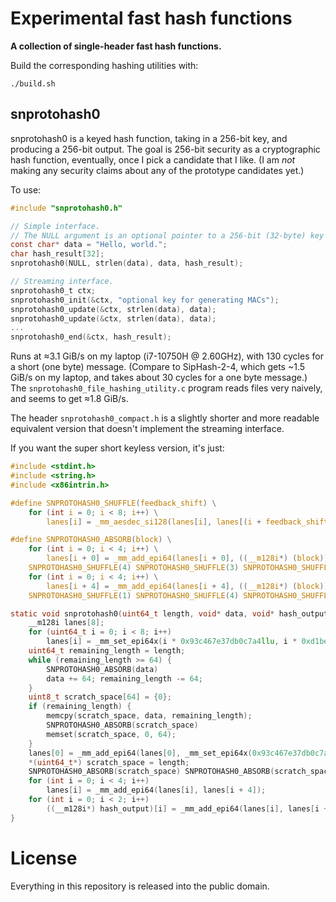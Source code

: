 
Experimental fast hash functions
================================

**A collection of single-header fast hash functions.**

Build the corresponding hashing utilities with:
```
./build.sh
```

snprotohash0
------------

snprotohash0 is a keyed hash function, taking in a 256-bit key, and producing a 256-bit output.
The goal is 256-bit security as a cryptographic hash function, eventually, once I pick a candidate that I like. (I am *not* making any security claims about any of the prototype candidates yet.)

To use:
```c
#include "snprotohash0.h"

// Simple interface.
// The NULL argument is an optional pointer to a 256-bit (32-byte) key for generating MACs.
const char* data = "Hello, world.";
char hash_result[32];
snprotohash0(NULL, strlen(data), data, hash_result);

// Streaming interface.
snprotohash0_t ctx;
snprotohash0_init(&ctx, "optional key for generating MACs");
snprotohash0_update(&ctx, strlen(data), data);
snprotohash0_update(&ctx, strlen(data), data);
...
snprotohash0_end(&ctx, hash_result);
```

Runs at ≈3.1 GiB/s on my laptop (i7-10750H @ 2.60GHz), with 130 cycles for a short (one byte) message.
(Compare to SipHash-2-4, which gets ~1.5 GiB/s on my laptop, and takes about 30 cycles for a one byte message.)
The `snprotohash0_file_hashing_utility.c` program reads files very naively, and seems to get ≈1.8 GiB/s.

The header `snprotohash0_compact.h` is a slightly shorter and more readable equivalent version that doesn't implement the streaming interface.

If you want the super short keyless version, it's just:

```c
#include <stdint.h>
#include <string.h>
#include <x86intrin.h>

#define SNPROTOHASH0_SHUFFLE(feedback_shift) \
    for (int i = 0; i < 8; i++) \
        lanes[i] = _mm_aesdec_si128(lanes[i], lanes[(i + feedback_shift) % 8]);

#define SNPROTOHASH0_ABSORB(block) \
    for (int i = 0; i < 4; i++) \
        lanes[i + 0] = _mm_add_epi64(lanes[i + 0], ((__m128i*) (block))[i]); \
    SNPROTOHASH0_SHUFFLE(4) SNPROTOHASH0_SHUFFLE(3) SNPROTOHASH0_SHUFFLE(2) \
    for (int i = 0; i < 4; i++) \
        lanes[i + 4] = _mm_add_epi64(lanes[i + 4], ((__m128i*) (block))[i]); \
    SNPROTOHASH0_SHUFFLE(1) SNPROTOHASH0_SHUFFLE(4) SNPROTOHASH0_SHUFFLE(3)

static void snprotohash0(uint64_t length, void* data, void* hash_output) {
    __m128i lanes[8];
    for (uint64_t i = 0; i < 8; i++)
        lanes[i] = _mm_set_epi64x(i * 0x93c467e37db0c7a4llu, i * 0xd1be3f810152cb56llu);
    uint64_t remaining_length = length;
    while (remaining_length >= 64) {
        SNPROTOHASH0_ABSORB(data)
        data += 64; remaining_length -= 64;
    }
    uint8_t scratch_space[64] = {0};
    if (remaining_length) {
        memcpy(scratch_space, data, remaining_length);
        SNPROTOHASH0_ABSORB(scratch_space)
        memset(scratch_space, 0, 64);
    }
    lanes[0] = _mm_add_epi64(lanes[0], _mm_set_epi64x(0x93c467e37db0c7a4llu, 0xd1be3f810152cb56llu));
    *(uint64_t*) scratch_space = length;
    SNPROTOHASH0_ABSORB(scratch_space) SNPROTOHASH0_ABSORB(scratch_space)
    for (int i = 0; i < 4; i++)
        lanes[i] = _mm_add_epi64(lanes[i], lanes[i + 4]);
    for (int i = 0; i < 2; i++)
        ((__m128i*) hash_output)[i] = _mm_add_epi64(lanes[i], lanes[i + 2]);
}
```

License
=======

Everything in this repository is released into the public domain.

